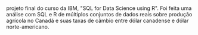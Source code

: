 
<br> projeto final do curso da IBM, "SQL for Data Science using R". Foi feita uma análise com SQL e R de múltiplos conjuntos de dados reais sobre produção agrícola no Canadá e suas taxas de câmbio entre dólar canadense e dólar norte-americano.
